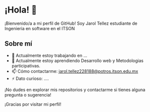# ¡Hola! 👋

¡Bienvenido/a a mi perfil de GitHub! Soy Jarol Tellez estudiante de Ingenieria en software en el ITSON 

## Sobre mí
- 🔭 Actualmente estoy trabajando en ...
- 🌱 Actualmente estoy aprendiendo Desarrollo web y Metodologias participativas.
- 📫 Cómo contactarme: jarol.tellez228188@potros.itson.edu.mx
- ⚡ Dato curioso: ....

¡No dudes en explorar mis repositorios y contactarme si tienes alguna pregunta o sugerencia!

¡Gracias por visitar mi perfil!
